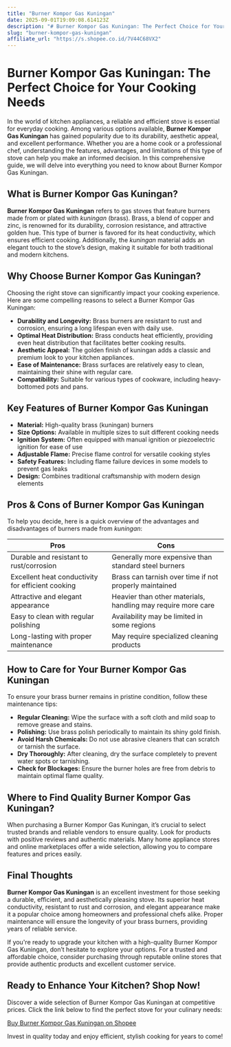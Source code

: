 ```yaml
---
title: "Burner Kompor Gas Kuningan"
date: 2025-09-01T19:09:08.614123Z
description: "# Burner Kompor Gas Kuningan: The Perfect Choice for Your Cooking Needs..."
slug: "burner-kompor-gas-kuningan"
affiliate_url: "https://s.shopee.co.id/7V44C68VX2"
---
```

# Burner Kompor Gas Kuningan: The Perfect Choice for Your Cooking Needs

In the world of kitchen appliances, a reliable and efficient stove is essential for everyday cooking. Among various options available, **Burner Kompor Gas Kuningan** has gained popularity due to its durability, aesthetic appeal, and excellent performance. Whether you are a home cook or a professional chef, understanding the features, advantages, and limitations of this type of stove can help you make an informed decision. In this comprehensive guide, we will delve into everything you need to know about Burner Kompor Gas Kuningan.

## What is Burner Kompor Gas Kuningan?

**Burner Kompor Gas Kuningan** refers to gas stoves that feature burners made from or plated with *kuningan* (brass). Brass, a blend of copper and zinc, is renowned for its durability, corrosion resistance, and attractive golden hue. This type of burner is favored for its heat conductivity, which ensures efficient cooking. Additionally, the *kuningan* material adds an elegant touch to the stove’s design, making it suitable for both traditional and modern kitchens.

## Why Choose Burner Kompor Gas Kuningan?

Choosing the right stove can significantly impact your cooking experience. Here are some compelling reasons to select a Burner Kompor Gas Kuningan:

- **Durability and Longevity:** Brass burners are resistant to rust and corrosion, ensuring a long lifespan even with daily use.
- **Optimal Heat Distribution:** Brass conducts heat efficiently, providing even heat distribution that facilitates better cooking results.
- **Aesthetic Appeal:** The golden finish of kuningan adds a classic and premium look to your kitchen appliances.
- **Ease of Maintenance:** Brass surfaces are relatively easy to clean, maintaining their shine with regular care.
- **Compatibility:** Suitable for various types of cookware, including heavy-bottomed pots and pans.

## Key Features of Burner Kompor Gas Kuningan

- **Material:** High-quality brass (kuningan) burners
- **Size Options:** Available in multiple sizes to suit different cooking needs
- **Ignition System:** Often equipped with manual ignition or piezoelectric ignition for ease of use
- **Adjustable Flame:** Precise flame control for versatile cooking styles
- **Safety Features:** Including flame failure devices in some models to prevent gas leaks
- **Design:** Combines traditional craftsmanship with modern design elements

## Pros & Cons of Burner Kompor Gas Kuningan

To help you decide, here is a quick overview of the advantages and disadvantages of burners made from *kuningan*:

| Pros                                            | Cons                                             |
|-------------------------------------------------|--------------------------------------------------|
| Durable and resistant to rust/corrosion      | Generally more expensive than standard steel burners   |
| Excellent heat conductivity for efficient cooking | Brass can tarnish over time if not properly maintained |
| Attractive and elegant appearance             | Heavier than other materials, handling may require more care |
| Easy to clean with regular polishing         | Availability may be limited in some regions           |
| Long-lasting with proper maintenance          | May require specialized cleaning products        |

## How to Care for Your Burner Kompor Gas Kuningan

To ensure your brass burner remains in pristine condition, follow these maintenance tips:

- **Regular Cleaning:** Wipe the surface with a soft cloth and mild soap to remove grease and stains.
- **Polishing:** Use brass polish periodically to maintain its shiny gold finish.
- **Avoid Harsh Chemicals:** Do not use abrasive cleaners that can scratch or tarnish the surface.
- **Dry Thoroughly:** After cleaning, dry the surface completely to prevent water spots or tarnishing.
- **Check for Blockages:** Ensure the burner holes are free from debris to maintain optimal flame quality.

## Where to Find Quality Burner Kompor Gas Kuningan?

When purchasing a Burner Kompor Gas Kuningan, it’s crucial to select trusted brands and reliable vendors to ensure quality. Look for products with positive reviews and authentic materials. Many home appliance stores and online marketplaces offer a wide selection, allowing you to compare features and prices easily.

## Final Thoughts

**Burner Kompor Gas Kuningan** is an excellent investment for those seeking a durable, efficient, and aesthetically pleasing stove. Its superior heat conductivity, resistant to rust and corrosion, and elegant appearance make it a popular choice among homeowners and professional chefs alike. Proper maintenance will ensure the longevity of your brass burners, providing years of reliable service.

If you're ready to upgrade your kitchen with a high-quality Burner Kompor Gas Kuningan, don’t hesitate to explore your options. For a trusted and affordable choice, consider purchasing through reputable online stores that provide authentic products and excellent customer service.

## Ready to Enhance Your Kitchen? Shop Now!

Discover a wide selection of Burner Kompor Gas Kuningan at competitive prices. Click the link below to find the perfect stove for your culinary needs:

[Buy Burner Kompor Gas Kuningan on Shopee](https://s.shopee.co.id/7V44C68VX2)

Invest in quality today and enjoy efficient, stylish cooking for years to come!
